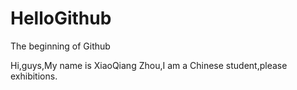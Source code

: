 # HelloGithub

The beginning of Github

Hi,guys,My name is XiaoQiang Zhou,I am a Chinese student,please exhibitions.
